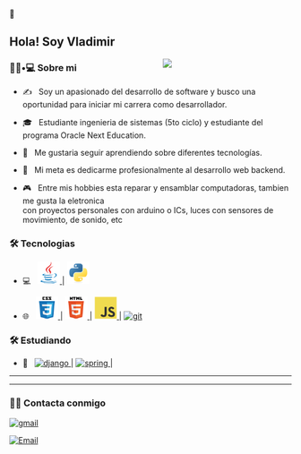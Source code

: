 👋<h2> Hola! Soy Vladimir</h2>

<img align='right' src="https://user-images.githubusercontent.com/121407957/226789899-e7ff427e-308e-4890-a645-1c0262fb84a4.gif" width="230">

<h3> 👨🏻•💻 Sobre mi </h3>



- ✍️ &nbsp; Soy un apasionado del desarrollo de software y busco una oportunidad para iniciar mi carrera como desarrollador.

- 🎓 &nbsp; Estudiante ingenieria de sistemas (5to ciclo) y estudiante del programa Oracle Next Education.

- 🌱 &nbsp; Me gustaria seguir aprendiendo sobre diferentes tecnologías. 

- 🎯 &nbsp; Mi meta es dedicarme profesionalmente al desarrollo web backend.

- 🎮 &nbsp; Entre mis hobbies esta reparar y ensamblar computadoras, tambien me gusta la eletronica<br>
             con proyectos personales con arduino o ICs, luces con sensores de movimiento, de sonido, etc



<h3>🛠 Tecnologias</h3>



- 💻 &nbsp; <a href="https://www.java.com" target="_blank" rel="noreferrer"> <img src="https://raw.githubusercontent.com/devicons/devicon/master/icons/java/java-original.svg" alt="java" width="40" height="40"/> </a> |  <a href="https://www.python.org" target="_blank" rel="noreferrer"> <img src="https://raw.githubusercontent.com/devicons/devicon/master/icons/python/python-original.svg" alt="python" width="40" height="40"/> </a>

- 🌐 &nbsp;  <a href="https://www.w3schools.com/css/" target="_blank" rel="noreferrer"> <img src="https://raw.githubusercontent.com/devicons/devicon/master/icons/css3/css3-original-wordmark.svg" alt="css3" width="40" height="40"/> </a> | <a href="https://www.w3.org/html/" target="_blank" rel="noreferrer"> <img src="https://raw.githubusercontent.com/devicons/devicon/master/icons/html5/html5-original-wordmark.svg" alt="html5" width="40" height="40"/> </a> | <a href="https://developer.mozilla.org/en-US/docs/Web/JavaScript" target="_blank" rel="noreferrer"> <img src="https://raw.githubusercontent.com/devicons/devicon/master/icons/javascript/javascript-original.svg" alt="javascript" width="40" height="40"/> </a> | <a href="https://git-scm.com/" target="_blank" rel="noreferrer"> <img src="https://www.vectorlogo.zone/logos/git-scm/git-scm-icon.svg" alt="git" width="40" height="40"/> </a>


<h3>🛠 Estudiando </h3>

- 🔧 &nbsp; <a href="https://www.djangoproject.com/" target="_blank" rel="noreferrer"> <img src="https://cdn.worldvectorlogo.com/logos/django.svg" alt="django" width="40" height="40"/> </a>| <a href="https://spring.io/" target="_blank" rel="noreferrer"> <img src="https://www.vectorlogo.zone/logos/springio/springio-icon.svg" alt="spring" width="40" height="40"/> </a> |  

<hr>

<hr>



<h3> 🤝🏻 Contacta conmigo </h3>


<p align="center">

<a href=""><img alt="gmail" src="https://img.shields.io/badge/Gmail-vladimirjoya148%40gmail.com-red"></a>

<a href="https://www.linkedin.com/in/vladimir-joya-rojas-019607258/"><img alt="Email" src="https://img.shields.io/badge/LinkedIn-0077B5?style=for-the-badge&logo=linkedin&logoColor=white"></a>

</p>





